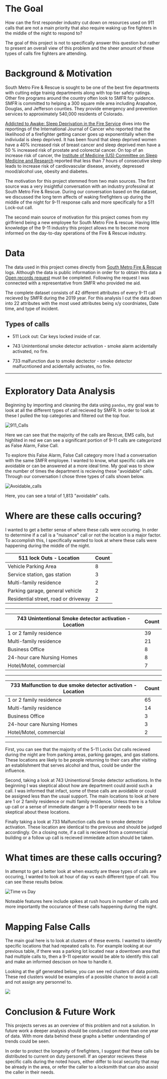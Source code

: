 # The Goal

How can the first responder industry cut down on resources used on 911 calls that are not a main priority that also require waking up fire fighters in the middle of the night to respond to?

The goal of this project is not to specifically answer this question but rather to present an overall view of this problem and the sheer amount of these types of calls fire fighters are attending.  


# Background & Motivation

South Metro Fire & Rescue is sought to be one of the best fire departments with cutting edge trainig departments along with top tier safety ratings. Other fire programs around the country often look to SMFR for guidence. SMFR is committed to helping a 300 square mile area including Arapahoe, Douglas, and Jefferson counties. They provide emergency and prevention services to approximately 540,000 residents of Colorado. 

[Addicted to Awake: Sleep Deprivation in the Fire Service](https://www.fireengineering.com/2018/11/15/196617/addicted-to-awake/#:~:text=This%20coincides%20with%20Barger's%20research,did%20not%20screen%20as%20positive.) dives into the reportings of the International Journal of Cancer who reported that the likelihood of a firefighter getting cancer goes up exponentitally when the indiviudal is sleep deprived. It has been found that sleep deprived women have a 40% increased risk of breast cancer and sleep deprived men have a 50 % increased risk of prostate and colorectal cancer. On top of an increase risk of cancer, the [Institute of Medicine (US) Committee on Sleep Medicine and Research](https://pubmed.ncbi.nlm.nih.gov/20669438/) reported that less than 7 hours of consecutive sleep leads to increase risk of cardiovascular disease, anxiety, depressed mood/alcohol use, obesity and diabetes.


The motivation for this project stemmed from two main sources. The first source was a very insightful conversation with an industry professinal at South Metro Fire & Rescue. During our conversation based on the dataset, we discussed the long term affects of waking firefighters up during the middle of the night for 9-11 response calls and more specifically for a 511 Lock-out call. 

The second main source of motivation for this project comes from my girlfriend being a new employee for South Metro Fire & rescue. Having little knowledge of the 9-11 industry this project allows me to become more informed on the day-to-day operations of the Fire & Rescue industry. 



# Data

The data used in this project comes directly from [South Metro Fire & Rescue](https://www.southmetro.org/) logs. Although the data is public information in order for to obtain this data a [Open records request](https://www.southmetro.org/467/Open-Records-Requests) must be completed. Following the request I was connected with a representative from SMFR who provided me aid.

The complete dataset consists of 42 different attributes of every 9-11 call recieved by SMFR during the 2019 year. For this analysis I cut the data down into 22 attributes with the most used attributes being x/y coordniates, Date time, and type of incident.


## Types of calls

* 511 Lock out: Car keys locked inside of car.

* 743 Unintentional smoke detector activation - smoke alarm acidentally activated, no fire.

* 733 malfunction due to smoke dectector - smoke detector malfucntioned and acidentally activates, no fire.



-------------------------------------------------------




# Exploratory Data Analysis
Beginning by importing and cleaning the data using `pandas`, my goal was to look at all the different types of call recieved by SMFR. In order to look at these I pulled the top categories and filtered out the top four. 


![911_Calls](images/911_calls.png)

Here we can see that the majority of the calls are Rescue, EMS calls, but highlited in red we can see a significant portion of 9-11 calls are categorized as False Alarm, False Call. 

To explore this False Alarm, False Call category more I had a conversation with the same SMFR employee. I wanted to know, what specific calls are avoidable or can be answered at a more ideal time. My goal was to show the number of times the department is recieving these "avoidable" calls. Through our conversation I chose three types of calls shown below.

![Avoidable_calls](images/false_calls.png)

Here, you can see a total of 1,813 "avoidable" calls. 



# Where are these calls occuring?
I wanted to get a better sense of where these calls were occuring. In order to determine if a call is a "nuisance" call or not the location is a major factor. To accomplish this, I specifically wanted to look at where these calls were happening during the middle of the night. 

| 511 lock Outs - Location                            | Count |
|--------------------------------------|------- |
| Vehicle Parking Area                 | 8     |
| Service station, gas station         | 3     |
| Multi-family residence               | 2     |
| Parking garage, general vehicle      | 2     |
| Residential street, road or driveway | 2     |


-------------------------------
| 743 Unintentional Smoke detector activation - Location| Count |
|---------------------------------------------|-------|
| 1 or 2 family residence                     | 39    |
| Multi-family residence                      | 21    |
| Business Office                             | 8     |
| 24-hour care Nursing Homes                  | 8     |
| Hotel/Motel, commercial                     | 7     |

--------------------------------------------------------

| 733 Malfunction to due smoke detector activation - Location| Count |
|--------------------------------------------------|-------|
| 1 or 2 family residence                          | 65    |
| Multi-family residence                           | 14    |
| Business Office                                  | 3     |
| 24-hour care Nursing Homes                       | 3     |
| Hotel/Motel, commercial                          | 2     |

------------------------------------------------------------------

First, you can see that the majority of the 5-11 Locks Out calls recieved during the night are from parking areas, parking garages, and gas stations. These locations are likely to be people returning to their cars after visiting an establishment that serves alcohol and thus, could be under the influence. 

Second, taking a look at 743 Uninentional Smoke detector activations. In the beginning I was skeptical about how are department could avoid such a call. I was informed that infact, some of these calls are avoidable or could be assigned less than the usual support. The main locations to look at here are 1 or 2 family residence or multi family residence. Unless there is a follow up call or a sense of immediate danger a 9-11 operator needs to be skeptical about these locations. 

Finally taking a look at 733 Malfunction calls due to smoke detector activation. These location are identical to the previous and should be judged accordingly. On a closing note, if a call is recieved from a commercial building or a follow up call is recieved immiedate action should be taken.



# What times are these calls occuring?

In attempt to get a better look at when exactly are these types of calls are occuring, I wanted to look at hour of day vs each different type of call. You can see these results below.


![Time vs Day](images/violin_plot.png)


Noteable features here include spikes at rush hours in number of calls and more importantly the occurance of these calls happening during the night.



# Mapping False Calls

The main goal here is to look at clusters of these events. I wanted to identify specific locations that had repeated calls to. For example looking at our previous table, if there was a parking lot located near a downtown area that had multiple calls to, then a 9-11 operator would be able to identify this call and make an informed descison on how to handle it.

Looking at the gif generated below, you can see red clusters of data points. These red clusters would be examples of a possible chance to avoid a call and not assign any personnel to.


![](images/heatmap.gif)


# Conclusion & Future Work

This projects serves as an overview of this problem and not a solution. In future work a deeper analysis should be conducted on more than one year of data. With more data behind these graphs a better understanding of trends could be seen.

In order to protect the longevity of firefighters, I suggest that these calls be distributed to current on duty personell. If an operator recieves these specific calls during the noted hours, either differ to local security that may be already in the area, or refer the caller to a locksmith that can also assist the caller in their needs.
